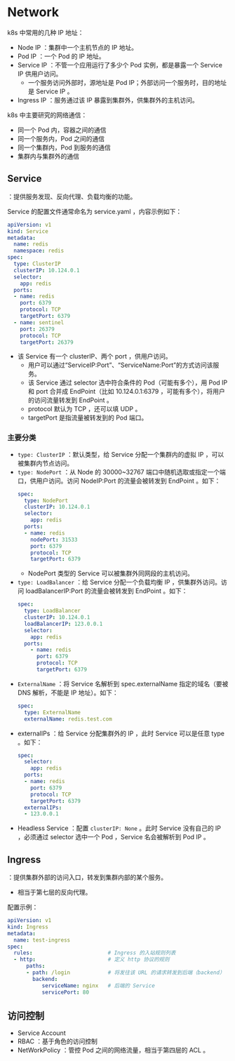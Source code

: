 # Network

k8s 中常用的几种 IP 地址：
- Node IP ：集群中一个主机节点的 IP 地址。
- Pod IP ：一个 Pod 的 IP 地址。
- Service IP ：不管一个应用运行了多少个 Pod 实例，都是暴露一个 Service IP 供用户访问。
  - 一个服务访问外部时，源地址是 Pod IP；外部访问一个服务时，目的地址是 Service IP 。
- Ingress IP ：服务通过该 IP 暴露到集群外，供集群外的主机访问。

k8s 中主要研究的网络通信：
- 同一个 Pod 内，容器之间的通信
- 同一个服务内，Pod 之间的通信
- 同一个集群内，Pod 到服务的通信
- 集群内与集群外的通信

## Service

：提供服务发现、反向代理、负载均衡的功能。

Service 的配置文件通常命名为 service.yaml ，内容示例如下：
```yaml
apiVersion: v1
kind: Service
metadata:
  name: redis
  namespace: redis
spec:
  type: ClusterIP
  clusterIP: 10.124.0.1
  selector:
    app: redis
  ports:
  - name: redis
    port: 6379
    protocol: TCP
    targetPort: 6379
  - name: sentinel
    port: 26379
    protocol: TCP
    targetPort: 26379
```
- 该 Service 有一个 clusterIP、两个 port ，供用户访问。
  - 用户可以通过“ServiceIP:Port”、“ServiceName:Port”的方式访问该服务。
  - 该 Service 通过 selector 选中符合条件的 Pod（可能有多个），用 Pod IP 和 port 合并成 EndPoint（比如 10.124.0.1:6379 ，可能有多个），将用户的访问流量转发到 EndPoint 。
  - protocol 默认为 TCP ，还可以填 UDP 。
  - targetPort 是指流量被转发到的 Pod 端口。

### 主要分类

- `type: ClusterIP` ：默认类型，给 Service 分配一个集群内的虚拟 IP ，可以被集群内节点访问。
- `type: NodePort` ：从 Node 的 30000~32767 端口中随机选取或指定一个端口，供用户访问。访问 NodeIP:Port 的流量会被转发到 EndPoint 。如下：
    ```yaml
    spec:
      type: NodePort
      clusterIP: 10.124.0.1
      selector:
        app: redis
      ports:
      - name: redis
        nodePort: 31533
        port: 6379
        protocol: TCP
        targetPort: 6379
    ```
    - NodePort 类型的 Service 可以被集群外同网段的主机访问。
- `type: LoadBalancer` ：给 Service 分配一个负载均衡 IP ，供集群外访问。访问 loadBalancerIP:Port 的流量会被转发到 EndPoint 。如下：
    ```yaml
    spec:
      type: LoadBalancer
      clusterIP: 10.124.0.1
      loadBalancerIP: 123.0.0.1
      selector:
        app: redis
      ports:
        - name: redis
          port: 6379
          protocol: TCP
          targetPort: 6379
    ```
- `ExternalName` ：将 Service 名解析到 spec.externalName 指定的域名（要被 DNS 解析，不能是 IP 地址）。如下：
    ```yaml
    spec:
      type: ExternalName
      externalName: redis.test.com
    ```
- externalIPs ：给 Service 分配集群外的 IP ，此时 Service 可以是任意 type 。如下：
    ```yaml
    spec:
      selector:
        app: redis
      ports:
      - name: redis
        port: 6379
        protocol: TCP
        targetPort: 6379
      externalIPs:
      - 123.0.0.1
    ```
- Headless Service ：配置 `clusterIP: None` 。此时 Service 没有自己的 IP ，必须通过 selector 选中一个 Pod ，Service 名会被解析到 Pod IP 。

## Ingress

：提供集群外部的访问入口，转发到集群内部的某个服务。
- 相当于第七层的反向代理。

配置示例：
```yaml
apiVersion: v1
kind: Ingress
metadata:
  name: test-ingress
spec:
  rules:                        # Ingress 的入站规则列表
  - http:                       # 定义 http 协议的规则
      paths:
      - path: /login            # 将发往该 URL 的请求转发到后端（backend）
        backend:
           serviceName: nginx   # 后端的 Service
           servicePort: 80
```

## 访问控制

- Service Account
- RBAC ：基于角色的访问控制
- NetWorkPolicy ：管控 Pod 之间的网络流量，相当于第四层的 ACL 。
